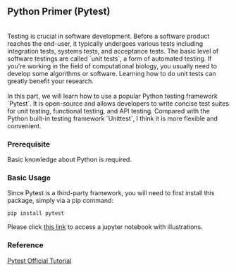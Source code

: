 ## Python Primer (Pytest)
<br/>
Testing is crucial in software development. Before a software product reaches the end-user, it typically undergoes various tests including integration tests, systems tests, and acceptance tests. The basic level of software testings are called `unit tests`, a form of automated testing. If you're working in the field of computational biology, you usually need to develop some algorithms or software. Learning how to do unit tests can greatly benefit your research.
<br/><br/>
In this part, we will learn how to use a popular Python testing framework `Pytest`. It is open-source and allows developers to write concise test suites for unit testing, functional testing, and API testing. Compared with the Python built-in testing framework `Unittest`, I think it is more flexible and convenient.

### Prerequisite
Basic knowledge about Python is required.

### Basic Usage
Since Pytest is a third-party framework, you will need to first install this package, simply via a pip command:
```bash
pip install pytest
```
Please click [this link](https://colab.research.google.com/drive/1WiLVRj5c3aiYKRrmB4k1mc9wNp-4-44M?usp=sharing) to access a jupyter notebook with illustrations.

### Reference
[Pytest Official Tutorial ](https://pytest.org/en/7.4.x/contents.htmlGenomic)